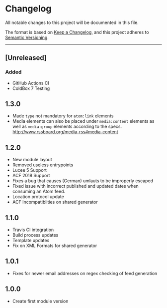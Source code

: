 # Changelog

All notable changes to this project will be documented in this file.

The format is based on [Keep a Changelog](https://keepachangelog.com/en/1.0.0/),
and this project adheres to [Semantic Versioning](https://semver.org/spec/v2.0.0.html).

----

## [Unreleased]

### Added

- GitHub Actions CI
- ColdBox 7 Testing

## 1.3.0

* Made `type` not mandatory for `atom:link` elements
* Media elements can also be placed under `media:content` elements as well as `media:group` elements according to the specs. http://www.rssboard.org/media-rss#media-content

## 1.2.0

* New module layout
* Removed useless entrypoints
* Lucee 5 Support
* ACF 2018 Support
* Fixes a bug that causes (German) umlauts to be improperly escaped
* Fixed issue with incorrect published and updated dates when consuming an Atom feed.
* Location protocol update
* ACF Incompatiblities on shared generator

## 1.1.0

* Travis CI integration
* Build process updates
* Template updates
* Fix on XML Formats for shared generator

## 1.0.1

* Fixes for newer email addresses on regex checking of feed generation

## 1.0.0

* Create first module version

